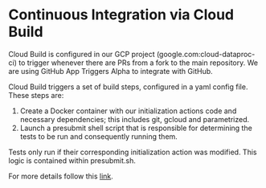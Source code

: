 # Continuous Integration via Cloud Build

Cloud Build is configured in our GCP project (google.com:cloud-dataproc-ci) to trigger whenever there are PRs from a fork to the main repository. We are using GitHub App Triggers Alpha to integrate with GitHub.

Cloud Build triggers a set of build steps, configured in a yaml config file. These steps are:

1. Create a Docker container with our initialization actions code and necessary dependencies; this includes git, gcloud and parametrized.
1. Launch a presubmit shell script that is responsible for determining the tests to be run and consequently running them.

Tests only run if their corresponding initialization action was modified. This logic is contained within presubmit.sh.

For more details follow this [link](https://docs.google.com/document/d/1fS5dBGGMsfdyyNg4FkjQ2ZaluF5GnLTd-z8O2lcuemI/edit#heading=h.amhicoppzmhm).